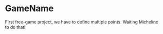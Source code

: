 # GameName
First free-game project, we have to define multiple points. Waiting Michelino to do that! 

